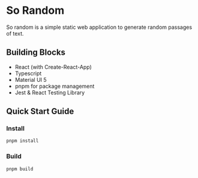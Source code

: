 # So Random

So random is a simple static web application to generate random passages of text.

## Building Blocks

- React (with Create-React-App)
- Typescript
- Material UI 5
- pnpm for package management
- Jest & React Testing Library

## Quick Start Guide

### Install

```bash
pnpm install
```

### Build

```bash
pnpm build
```
